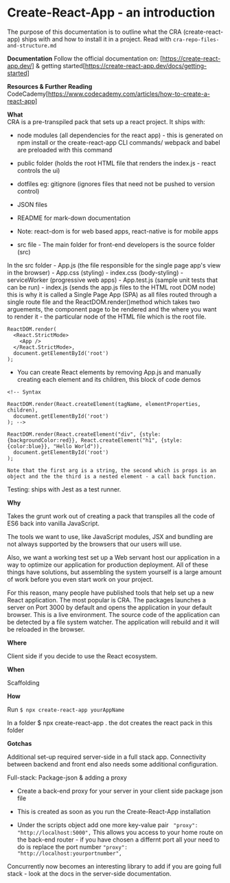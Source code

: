 # Create-React-App - an introduction

The purpose of this documentation is to outline what the CRA (create-react-app) ships with and how to install it in a project. Read with `cra-repo-files-and-structure.md`

**Documentation**
Follow the official documentation on: [https://create-react-app.dev/] & getting started[https://create-react-app.dev/docs/getting-started]

**Resources & Further Reading**
CodeCademy[https://www.codecademy.com/articles/how-to-create-a-react-app]

**What**  
CRA is a pre-transpiled pack that sets up a react project. It ships with:

- node modules (all dependencies for the react app) - this is generated on npm install or the create-react-app CLI commands/ webpack and babel are preloaded with this command

- public folder (holds the root HTML file that renders the index.js - react controls the ui)
- dotfiles eg: gitignore (ignores files that need not be pushed to version control)
- JSON files
- README for mark-down documentation
- Note: react-dom is for web based apps, react-native is for mobile apps
- src file - The main folder for front-end developers is the source folder (src)

In the src folder - App.js (the file responsible for the single page app's view in the browser) - App.css (styling) - index.css (body-styling) - serviceWorker (progressive web apps) - App.test.js (sample unit tests that can be run) - index.js (sends the app.js files to the HTML root DOM node) this is why it is called a Single Page App (SPA) as all files routed through a single route file and the ReactDOM.render()method which takes two arguements, the component page to be rendered and the where you want to render it - the particular node of the HTML file which is the root file.

```
ReactDOM.render(
  <React.StrictMode>
    <App />
  </React.StrictMode>,
  document.getElementById('root')
);
```

- You can create React elements by removing App.js and manually creating each element and its children, this block of code demos

```
<!-- Syntax

ReactDOM.render(React.createElement(tagName, elementProperties, children),
  document.getElementById('root')
); -->

ReactDOM.render(React.createElement("div", {style: {backgroundColor:red}}, React.createElement("h1", {style: {color:blue}}, "Hello World")),
  document.getElementById('root')
);

Note that the first arg is a string, the second which is props is an object and the the third is a nested element - a call back function.

```

Testing: ships with Jest as a test runner.

**Why**

Takes the grunt work out of creating a pack that transpiles all the code of ES6 back into vanilla JavaScript.

The tools we want to use, like JavaScript modules, JSX and bundling are not always supported by the browsers that our users will use.

Also, we want a working test set up a Web servant host our application in a way to optimize our application for production deployment. All of these things have solutions, but assembling the system yourself is a large amount of work before you even start work on your project.

For this reason, many people have published tools that help set up a new React application. The most popular is CRA. The packages launches a server on Port 3000 by default and opens the application in your default browser. This is a live environment. The source code of the application can be detected by a file system watcher. The application will rebuild and it will be reloaded in the browser.

**Where**

Client side if you decide to use the React ecosystem.

**When**

Scaffolding

**How**

Run `$ npx create-react-app yourAppName`

In a folder $ npx create-react-app . the dot creates the react pack in this folder

**Gotchas**

Additional set-up required server-side in a full stack app. Connectivity between backend and front end also needs some additional configuration.

Full-stack:
Package-json & adding a proxy

- Create a back-end proxy for your server in your client side package json file

- This is created as soon as you run the Create-React-App installation

- Under the scripts object add one more key-value pair ` "proxy": "http://localhost:5000",`
  This allows you access to your home route on the back-end router - if you have chosen a differnt port all your need to do is replace the port number `"proxy": "http://localhost:yourportnumber",`

Concurrently now becomes an interesting library to add if you are going full stack - look at the docs in the server-side documentation.
